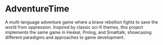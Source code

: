 # AdventureTime
A multi-language adventure game where a brave rebellion fights to save the world from oppression. Inspired by classic sci-fi themes, this project implements the same game in Heskal, Prolog, and Smalltalk, showcasing different paradigms and approaches to game development.
